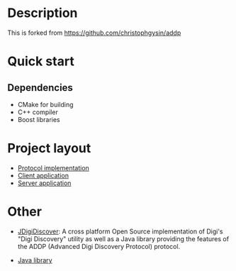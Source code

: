 
Description
===========

This is forked from https://github.com/christophgysin/addp

Quick start
===========

Dependencies
------------
* CMake for building
* C++ compiler
* Boost libraries


Project layout
==============

* [Protocol implementation](src/addp)
* [Client application](src/addpc)
* [Server application](src/addpd)

Other
=====

* [JDigiDiscover](https://sourceforge.net/projects/jdigidiscover/): A cross platform Open Source
  implementation of Digi's "Digi Discovery" utility as well as a Java library providing the features
  of the ADDP (Advanced Digi Discovery Protocol) protocol.

* [Java library](https://bintray.com/digidotcom/maven/addplib)
